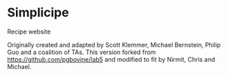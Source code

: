 Simplicipe
====

Recipe website

Originally created and adapted by Scott Klemmer, Michael Bernstein, Philip Guo and a coalition of TAs. This version forked from https://github.com/pgbovine/lab5 and modified to fit by Nirmit, Chris and Michael.
